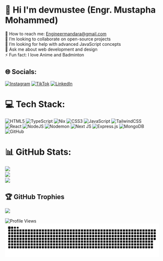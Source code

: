 # 💫 Hi I'm devmustee (Engr. Mustapha Mohammed)
🔭 How to reach me: Engineermandara@gmail.com<br>👯 I’m looking to collaborate on open-source projects<br>🤝 I’m looking for help with advanced JavaScript concepts<br>💬 Ask me about web development and design<br>⚡ Fun fact: I love Anime and Badminton<br> 

## 🌐 Socials:
[![Instagram](https://img.shields.io/badge/Instagram-%23E4405F.svg?logo=Instagram&logoColor=white)](https://instagram.com/dev_mustee) [![TikTok](https://img.shields.io/badge/TikTok-%23000000.svg?logo=TikTok&logoColor=white)](https://tiktok.com/@dev_mustee) 
[![LinkedIn](https://img.shields.io/badge/LinkedIn-%230077B5.svg?logo=linkedin&logoColor=white)](https://linkedin.com/in/https://www.linkedin.com/in/devmustee) 

# 💻 Tech Stack:
![HTML5](https://img.shields.io/badge/html5-%23E34F26.svg?style=for-the-badge&logo=html5&logoColor=white) ![TypeScript](https://img.shields.io/badge/typescript-%23007ACC.svg?style=for-the-badge&logo=typescript&logoColor=white) ![Nix](https://img.shields.io/badge/NIX-5277C3.svg?style=for-the-badge&logo=NixOS&logoColor=white) ![CSS3](https://img.shields.io/badge/css3-%231572B6.svg?style=for-the-badge&logo=css3&logoColor=white) ![JavaScript](https://img.shields.io/badge/javascript-%23323330.svg?style=for-the-badge&logo=javascript&logoColor=%23F7DF1E) ![TailwindCSS](https://img.shields.io/badge/tailwindcss-%2338B2AC.svg?style=for-the-badge&logo=tailwind-css&logoColor=white) ![React](https://img.shields.io/badge/react-%2320232a.svg?style=for-the-badge&logo=react&logoColor=%2361DAFB) ![NodeJS](https://img.shields.io/badge/node.js-6DA55F?style=for-the-badge&logo=node.js&logoColor=white) ![Nodemon](https://img.shields.io/badge/NODEMON-%23323330.svg?style=for-the-badge&logo=nodemon&logoColor=%BBDEAD) ![Next JS](https://img.shields.io/badge/Next-black?style=for-the-badge&logo=next.js&logoColor=white) ![Express.js](https://img.shields.io/badge/express.js-%23404d59.svg?style=for-the-badge&logo=express&logoColor=%2361DAFB) ![MongoDB](https://img.shields.io/badge/MongoDB-%234ea94b.svg?style=for-the-badge&logo=mongodb&logoColor=white) ![GitHub](https://img.shields.io/badge/github-%23121011.svg?style=for-the-badge&logo=github&logoColor=white)
# 📊 GitHub Stats:
![](https://github-readme-stats.vercel.app/api?username=devmustee&theme=radical&hide_border=false&include_all_commits=true&count_private=true)<br/>
![](https://github-readme-streak-stats.herokuapp.com/?user=devmustee&theme=radical&hide_border=false)<br/>
![](https://github-readme-stats.vercel.app/api/top-langs/?username=devmustee&theme=radical&hide_border=false&include_all_commits=true&count_private=true&layout=compact)

## 🏆 GitHub Trophies
![](https://github-profile-trophy.vercel.app/?username=kolaAdetola&theme=radical&no-frame=false&no-bg=true&margin-w=4)

<img src="https://visitcount.itsvg.in/api?id=KolaAdetola&icon=0&color=010409" alt="Profile Views" width="200" height="40">

<picture>
  <source media="(prefers-color-scheme: dark)" srcset="https://raw.githubusercontent.com/KolaAdetola/KolaAdetola/output/github-contribution-grid-snake-dark.svg">
  <source media="(prefers-color-scheme: light)" srcset="https://raw.githubusercontent.com/KolaAdetola/KolaAdetola/output/github-contribution-grid-snake.svg">
  <img alt="github contribution grid snake animation" src="https://raw.githubusercontent.com/KolaAdetola/KolaAdetola/output/github-contribution-grid-snake.svg">
</picture>
